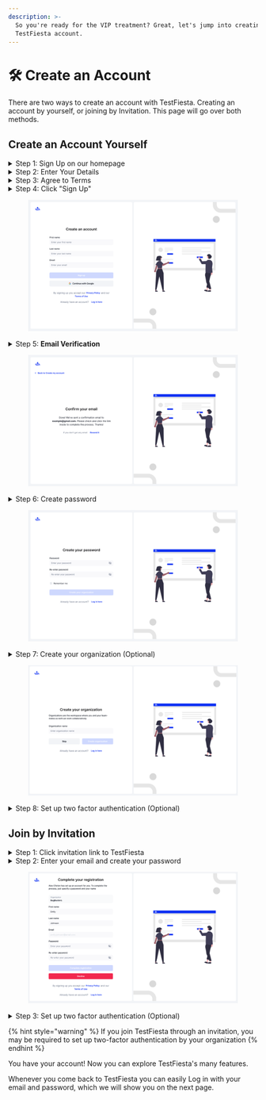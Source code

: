 ```yaml
---
description: >-
  So you're ready for the VIP treatment? Great, let's jump into creating your
  TestFiesta account.
---
```


# 🛠️ Create an Account

There are two ways to create an account with TestFiesta. Creating an account by yourself, or joining by Invitation. This page will go over both methods.&#x20;

## Create an Account Yourself

<details>

<summary>Step 1: Sign Up on our homepage</summary>

Visit the [TestFiesta homepage](https://www.testfiesta.com/) and click the "Sign Up" button in the top right corner.

</details>

<details>

<summary>Step 2: Enter Your Details</summary>

* **Name:** Enter your first and last name as it will appear in your profile.
*   **Email:**&#x20;

    * Provide a valid email address that will be used as the login for your account

    &#x20;      OR

    * Signup using OAuth through your Google account

</details>

<details>

<summary>Step 3: Agree to Terms</summary>

Ensure you read and agree to the Terms of Service and Privacy Policy.

</details>

<details>

<summary>Step 4: Click "Sign Up"</summary>

Once all fields are filled out correctly, click the "Sign Up" button.

</details>

<figure><img src="../../.gitbook/assets/Create account.png" alt=""><figcaption></figcaption></figure>

<details>

<summary>Step 5: <strong>Email Verification</strong></summary>

You will receive an email to verify your account. Check your inbox (and spam folder) for a verification link.

</details>

<figure><img src="../../.gitbook/assets/Create account - Confirm e-mail.png" alt=""><figcaption></figcaption></figure>

<details>

<summary>Step 6: Create password</summary>

Create a strong password that meets the required criteria (minimum 8 characters, including a mix of letters, numbers, and symbols).

</details>

<figure><img src="../../.gitbook/assets/Create account - Create password.png" alt=""><figcaption></figcaption></figure>

<details>

<summary>Step 7: Create your organization (Optional)  </summary>

Enter your organization name and press the "Create Organization" button. You may also skip this step and create an Organization later. To see where and how to create an Organization click [here](../../account-settings/personal-workspace/creating-an-organization/)

</details>

<figure><img src="../../.gitbook/assets/image_2024-08-02_150709597.png" alt=""><figcaption></figcaption></figure>

<details>

<summary>Step 8: Set up two factor authentication (Optional) </summary>

You can set up two-factor authentication or you can skip for now.  To see how to set up two-factor authentication click [here](broken-reference)

</details>

## Join by Invitation

<details>

<summary>Step 1: Click invitation link to TestFiesta</summary>

When getting an invitation to TestFiesta by an Organization, you'll receive an email with a sign up link (make sure to check your spam folder). Click that link and it will bring you to TestFiesta to complete your registration.&#x20;

</details>

<details>

<summary>Step 2: Enter your email and create your password </summary>

The inviting organization will have filled out some information for you, such as your first name and last name. You will need to enter your email and create password that meets the required criteria (minimum 8 characters, including a mix of letters, numbers, and symbols).

</details>

<figure><img src="../../.gitbook/assets/image_2024-08-03_134347991.png" alt=""><figcaption></figcaption></figure>

<details>

<summary>Step 3: Set up two factor authentication (Optional) </summary>

You can set up two-factor authentication or you can skip for now.  To see how to set up two-factor authentication click [here](broken-reference)

</details>

{% hint style="warning" %}
If you join TestFiesta through an invitation, you may be required to set up two-factor authentication by your organization
{% endhint %}

You have your account! Now you can explore TestFiesta's many features.&#x20;

Whenever you come back to TestFiesta you can easily Log in with your email and password, which we will show you on the next page.&#x20;
